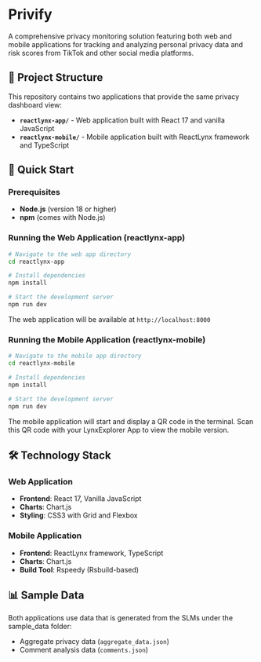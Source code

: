 # Privify

A comprehensive privacy monitoring solution featuring both web and mobile applications for tracking and analyzing personal privacy data and risk scores from TikTok and other social media platforms.

## 📱 Project Structure

This repository contains two applications that provide the same privacy dashboard view:

- **`reactlynx-app/`** - Web application built with React 17 and vanilla JavaScript
- **`reactlynx-mobile/`** - Mobile application built with ReactLynx framework and TypeScript

## 🚀 Quick Start

### Prerequisites

- **Node.js** (version 18 or higher)
- **npm** (comes with Node.js)

### Running the Web Application (reactlynx-app)

```bash
# Navigate to the web app directory
cd reactlynx-app

# Install dependencies
npm install

# Start the development server
npm run dev
```

The web application will be available at `http://localhost:8000`

### Running the Mobile Application (reactlynx-mobile)

```bash
# Navigate to the mobile app directory
cd reactlynx-mobile

# Install dependencies
npm install

# Start the development server
npm run dev
```

The mobile application will start and display a QR code in the terminal. Scan this QR code with your LynxExplorer App to view the mobile version.

## 🛠️ Technology Stack

### Web Application

- **Frontend**: React 17, Vanilla JavaScript
- **Charts**: Chart.js
- **Styling**: CSS3 with Grid and Flexbox

### Mobile Application

- **Frontend**: ReactLynx framework, TypeScript
- **Charts**: Chart.js
- **Build Tool**: Rspeedy (Rsbuild-based)

## 📊 Sample Data

Both applications use data that is generated from the SLMs under the sample_data folder:

- Aggregate privacy data (`aggregate_data.json`)
- Comment analysis data (`comments.json`)
